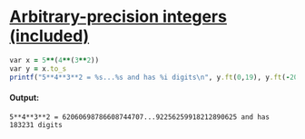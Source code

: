 [1]: http://rosettacode.org/wiki/Arbitrary-precision_integers_(included)

# [Arbitrary-precision integers (included)][1]

```ruby
var x = 5**(4**(3**2))
var y = x.to_s
printf("5**4**3**2 = %s...%s and has %i digits\n", y.ft(0,19), y.ft(-20), y.len)
```

#### Output:
```
5**4**3**2 = 62060698786608744707...92256259918212890625 and has 183231 digits
```
